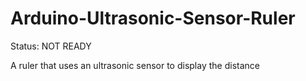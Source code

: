 # Arduino-Ultrasonic-Sensor-Ruler

Status: NOT READY

A ruler that uses an ultrasonic sensor to display the distance
